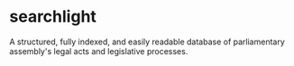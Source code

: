 # searchlight
A structured, fully indexed, and easily readable database of parliamentary assembly's legal acts and legislative processes.
